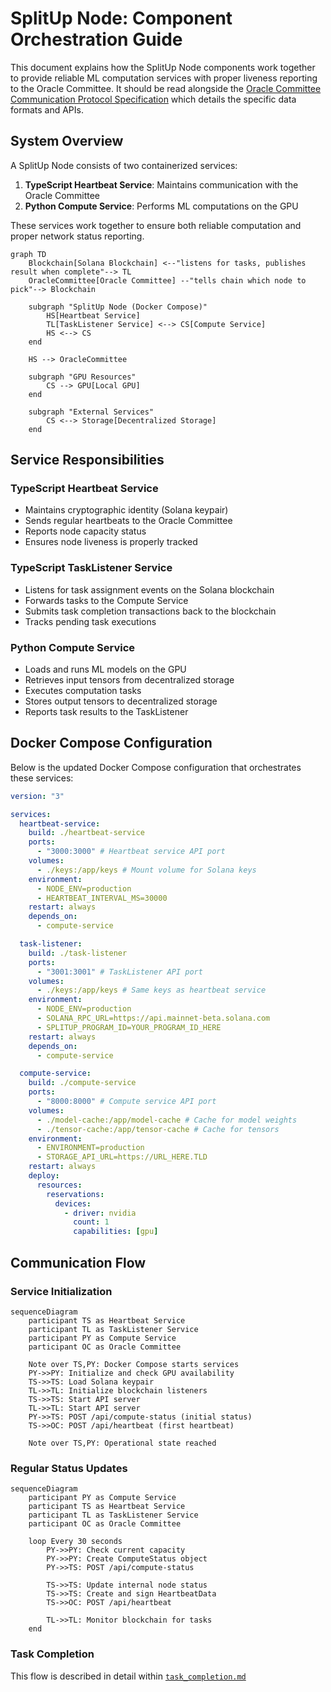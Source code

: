 # SplitUp Node: Component Orchestration Guide

This document explains how the SplitUp Node components work together to provide reliable ML computation services with proper liveness reporting to the Oracle Committee. It should be read alongside the [Oracle Committee Communication Protocol Specification](../heartbeat/oracle_server.md) which details the specific data formats and APIs.

## System Overview

A SplitUp Node consists of two containerized services:

1. **TypeScript Heartbeat Service**: Maintains communication with the Oracle Committee
2. **Python Compute Service**: Performs ML computations on the GPU

These services work together to ensure both reliable computation and proper network status reporting.

```mermaid
graph TD
    Blockchain[Solana Blockchain] <--"listens for tasks, publishes result when complete"--> TL
    OracleCommittee[Oracle Committee] --"tells chain which node to pick"--> Blockchain

    subgraph "SplitUp Node (Docker Compose)"
        HS[Heartbeat Service]
        TL[TaskListener Service] <--> CS[Compute Service]
        HS <--> CS
    end

    HS --> OracleCommittee

    subgraph "GPU Resources"
        CS --> GPU[Local GPU]
    end

    subgraph "External Services"
        CS <--> Storage[Decentralized Storage]
    end
```

## Service Responsibilities

### TypeScript Heartbeat Service

- Maintains cryptographic identity (Solana keypair)
- Sends regular heartbeats to the Oracle Committee
- Reports node capacity status
- Ensures node liveness is properly tracked

### TypeScript TaskListener Service

- Listens for task assignment events on the Solana blockchain
- Forwards tasks to the Compute Service
- Submits task completion transactions back to the blockchain
- Tracks pending task executions

### Python Compute Service

- Loads and runs ML models on the GPU
- Retrieves input tensors from decentralized storage
- Executes computation tasks
- Stores output tensors to decentralized storage
- Reports task results to the TaskListener

## Docker Compose Configuration

Below is the updated Docker Compose configuration that orchestrates these services:

```yaml
version: "3"

services:
  heartbeat-service:
    build: ./heartbeat-service
    ports:
      - "3000:3000" # Heartbeat service API port
    volumes:
      - ./keys:/app/keys # Mount volume for Solana keys
    environment:
      - NODE_ENV=production
      - HEARTBEAT_INTERVAL_MS=30000
    restart: always
    depends_on:
      - compute-service

  task-listener:
    build: ./task-listener
    ports:
      - "3001:3001" # TaskListener API port
    volumes:
      - ./keys:/app/keys # Same keys as heartbeat service
    environment:
      - NODE_ENV=production
      - SOLANA_RPC_URL=https://api.mainnet-beta.solana.com
      - SPLITUP_PROGRAM_ID=YOUR_PROGRAM_ID_HERE
    restart: always
    depends_on:
      - compute-service

  compute-service:
    build: ./compute-service
    ports:
      - "8000:8000" # Compute service API port
    volumes:
      - ./model-cache:/app/model-cache # Cache for model weights
      - ./tensor-cache:/app/tensor-cache # Cache for tensors
    environment:
      - ENVIRONMENT=production
      - STORAGE_API_URL=https://URL_HERE.TLD
    restart: always
    deploy:
      resources:
        reservations:
          devices:
            - driver: nvidia
              count: 1
              capabilities: [gpu]
```

## Communication Flow

### Service Initialization

```mermaid
sequenceDiagram
    participant TS as Heartbeat Service
    participant TL as TaskListener Service
    participant PY as Compute Service
    participant OC as Oracle Committee

    Note over TS,PY: Docker Compose starts services
    PY->>PY: Initialize and check GPU availability
    TS->>TS: Load Solana keypair
    TL->>TL: Initialize blockchain listeners
    TS->>TS: Start API server
    TL->>TL: Start API server
    PY->>TS: POST /api/compute-status (initial status)
    TS->>OC: POST /api/heartbeat (first heartbeat)

    Note over TS,PY: Operational state reached
```

### Regular Status Updates

```mermaid
sequenceDiagram
    participant PY as Compute Service
    participant TS as Heartbeat Service
    participant TL as TaskListener Service
    participant OC as Oracle Committee

    loop Every 30 seconds
        PY->>PY: Check current capacity
        PY->>PY: Create ComputeStatus object
        PY->>TS: POST /api/compute-status

        TS->>TS: Update internal node status
        TS->>TS: Create and sign HeartbeatData
        TS->>OC: POST /api/heartbeat

        TL->>TL: Monitor blockchain for tasks
    end
```

### Task Completion

This flow is described in detail within [`task_completion.md`](./task_completion.md)
